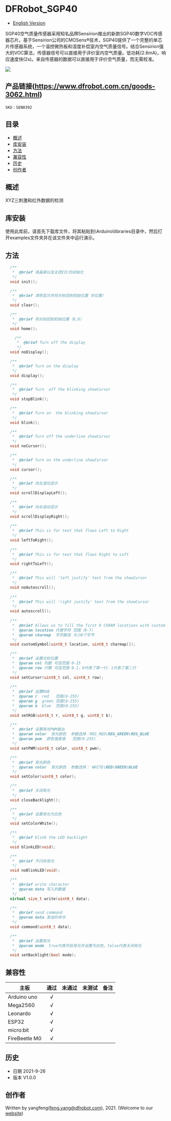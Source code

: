 # DFRobot_SGP40
- [English Version](./README.md)

SGP40空气质量传感器采用知名品牌Sensirion推出的新款SGP40数字VOC传感器芯片。基于Sensirion公司的CMOSens®技术，SGP40提供了一个完整的单芯片传感器系统，一个温控微热板和湿度补偿室内空气质量信号。结合Sensirion强大的VOC算法，传感器信号可以直接用于评价室内空气质量。低功耗(2.6mA)，响应速度快(2s)。来自传感器的数据可以直接用于评价空气质量，而无需校准。

![](./resources/images/SEN0392.png)

## 产品链接(https://www.dfrobot.com.cn/goods-3062.html)

    SKU：SEN0392

## 目录

* [概述](#概述)
* [库安装](#库安装)
* [方法](#方法)
* [兼容性](#兼容性y)
* [历史](#历史)
* [创作者](#创作者)

## 概述

XYZ三刺激和红外数据的检测

## 库安装

使用此库前，请首先下载库文件，将其粘贴到\Arduino\libraries目录中，然后打开examples文件夹并在该文件夹中运行演示。

## 方法

```C++
  /**
   *  @brief 液晶屏以及主控IIC的初始化
   */ 
  void init();

  /**
   *  @brief 清除显示并将光标回到初始位置（0位置）
   */
  void clear();

  /**
   *  @brief 将光标回到初始位置（0,0）
   */
  void home();

    /**
     *  @brief Turn off the display
     */
  void noDisplay();

  /**
   *  @brief Turn on the display
   */
  void display();

  /**
   *  @brief Turn  off the blinking showCursor
   */
  void stopBlink();

  /**
   *  @brief Turn on  the blinking showCursor
   */
  void blink();

  /**
   *  @brief Turn off the underline showCursor 
   */
  void noCursor();

  /**
   *  @brief Turn on the underline showCursor 
   */
  void cursor();

  /**
   *  @brief 向左滚动显示
   */
  void scrollDisplayLeft();

  /**
   *  @brief 向右滚动显示
   */
  void scrollDisplayRight();
 
  /**
   *  @brief This is for text that flows Left to Right
   */
  void leftToRight();
 
  /**
   *  @brief This is for text that flows Right to Left
   */
  void rightToLeft();

  /**
   *  @brief This will 'left justify' text from the showCursor
   */
  void noAutoscroll();
 
  /**
   *  @brief This will 'right justify' text from the showCursor
   */
  void autoscroll();
   
  /**
   *  @brief Allows us to fill the first 8 CGRAM locations with custom characters
   *  @param location 代替字符 范围（0-7）
   *  @param charmap  字符数组 大小8个字节
   */
  void customSymbol(uint8_t location, uint8_t charmap[]);

  /**
   *  @brief 设置光标位置
   *  @param col 列数 可选范围 0-15
   *  @param row 行数 可选范围 0-1，0代表了第一行，1代表了第二行
   */
  void setCursor(uint8_t col, uint8_t row);
  
  /**
   *  @brief 设置RGB
   *  @param r  red   范围(0-255)
   *  @param g  green 范围(0-255)
   *  @param b  blue  范围(0-255)
   */
  void setRGB(uint8_t r, uint8_t g, uint8_t b);

  /**
   *  @brief 设置背光PWM输出
   *  @param color  背光颜色  参数选择：REG_RED\REG_GREEN\REG_BLUE
   *  @param pwm  颜色强度值   范围(0-255)
   */
  void setPWM(uint8_t color, uint8_t pwm);

  /**
   *  @brief 背光颜色
   *  @param color  背光颜色  参数选择： WHITE\RED\GREEN\BLUE
   */
  void setColor(uint8_t color);

  /**
   *  @brief 关闭背光
   */
  void closeBacklight();

  /**
   *  @brief 设置背光为白色
   */
  void setColorWhite();

  /**
   *  @brief blink the LED backlight
   */
  void blinkLED(void);

  /**
   *  @brief 不闪烁背光
   */
  void noBlinkLED(void);

  /**
   *  @brief write character
   *  @param data 写入的数据
   */
  virtual size_t write(uint8_t data);

  /**
   *  @brief send command
   *  @param data 发送的命令
   */
  void command(uint8_t data);

  /**
   *  @brief 设置背光
   *  @param mode  true代表开启背光并设置为白色，false代表关闭背光
   */
  void setBacklight(bool mode);
```

## 兼容性

| 主板          | 通过 | 未通过 | 未测试 | 备注 |
| ------------- | :--: | :----: | :----: | ---- |
| Arduino uno   |  √   |        |        |      |
| Mega2560      |  √   |        |        |      |
| Leonardo      |  √   |        |        |      |
| ESP32         |  √   |        |        |      |
| micro:bit     |  √   |        |        |      |
| FireBeetle M0 |  √   |        |        |      |


## 历史

- 日期 2021-9-26
- 版本 V1.0.0


## 创作者

Written by yangfeng(feng.yang@dfrobot.com), 2021. (Welcome to our [website](https://www.dfrobot.com/))

